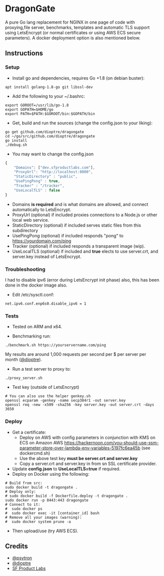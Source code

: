 # DragonGate
A pure Go lang replacement for NGINX in one page of code with proxying,file server, benchmarks, templates and automatic TLS support using LetsEncrypt (or normal certificates or using AWS ECS secure parameters). A docker deployment option is also mentioned below.

## Instructions

### Setup
* Install go and dependencies, requires Go +1.8 (on debian buster):
```
apt install golang-1.8-go git libssl-dev
```
* Add the following to your ~/.bashrc:
```
export GOROOT=/usr/lib/go-1.8
export GOPATH=$HOME/go
export PATH=$PATH:$GOROOT/bin:$GOPATH/bin
```
* Get, build and run the sources (change the config.json to your liking):
```
go get github.com/dioptre/dragongate
cd ~/go/src/github.com/dioptre/dragongate
go install
./debug.sh
```
* You may want to change the config.json
```javascript
{
    "Domains": ["dev.sfproductlabs.com"],
    "ProxyUrl": "http://localhost:8000",
    "StaticDirectory" : "public",
    "UsePingPong" : true,
    "Tracker" : "/tracker",
    "UseLocalTLS" : false
}
```
   * Domains **is required** and is what domains are allowed, and connect automatically to LetsEncrypt.
   * ProxyUrl (optional) if included proxies connections to a Node.js or other local web service.
   * StaticDirectory (optional) if included serves static files from this subdirectory
   * UsePingPong (optional) if included responds "pong" to https://yourdomain.com/ping
   * Tracker (optional) if included responds a transparent image (wip).
   * UseLocalTLS (optional) if included and **true** elects to use server.crt, and server.key instead of LetsEncrypt.

### Troubleshooting
I had to disable ipv6 (error during LetsEncrypt init phase) also, this has been done in the docker image also.

* Edit /etc/sysctl.conf:
```
net.ipv6.conf.enp6s0.disable_ipv6 = 1
```

### Tests
* Tested on ARM and x64.

* Benchmarking run:
```
./benchmark.sh https://yourservername.com/ping
```
My results are around 1,000 requests per second per $ per server per month ([@dioptre](https://github.com/dioptre/)).
* Run a test server to proxy to:
```
./proxy_server.sh
```
* Test key (outside of LetsEncrypt)
```
# You can also use the helper genkey.sh
openssl ecparam -genkey -name secp384r1 -out server.key
openssl req -new -x509 -sha256 -key server.key -out server.crt -days 3650
```

### Deploy
* Get a certificate:
    * Deploy on AWS with config parameters in conjunction with KMS on ECS on Amazon AWS https://hackernoon.com/you-should-use-ssm-parameter-store-over-lambda-env-variables-5197fc6ea45b (see dockercmd.sh)
    * Use the above test key **must be server.crt and server.key**
    * Copy a server.crt and server.key in from sn SSL certificate provider.
* Update **config.json** to **UseLocalTLS=true** if required.
* Deploy on Docker using the following:
```
# Build from src:
sudo docker build -t dragongate .
# Deploy only:
# sudo docker build -f Dockerfile.deploy -t dragongate .
sudo docker run -p 8443:443 dragongate
# Connect to it:
#  sudo docker ps
#  sudo docker exec -it [container_id] bash
# Remove all your images (warning):
#  sudo docker system prune -a
```
* Then upload/use (try AWS ECS).

## Credits
* [@psytron](https://github.com/psytron)
* [@dioptre](https://github.com/dioptre)
* [SF Product Labs](https://sfproductlabs.com)

